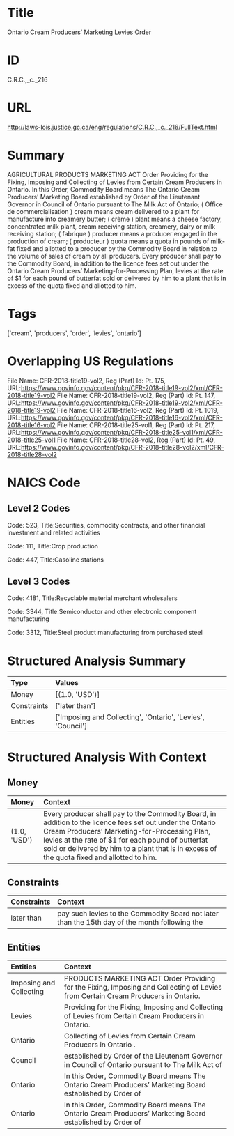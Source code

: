 # Title
Ontario Cream Producers’ Marketing Levies Order


# ID
C.R.C.,_c._216

# URL
http://laws-lois.justice.gc.ca/eng/regulations/C.R.C.,_c._216/FullText.html


# Summary
AGRICULTURAL PRODUCTS MARKETING ACT Order Providing for the Fixing, Imposing and Collecting of Levies from Certain Cream Producers in Ontario.
In this Order, Commodity Board  means The Ontario Cream Producers’ Marketing Board established by Order of the Lieutenant Governor in Council of Ontario pursuant to  The Milk Act  of Ontario; ( Office de commercialisation ) cream  means cream delivered to a plant for manufacture into creamery butter; ( crème ) plant  means a cheese factory, concentrated milk plant, cream receiving station, creamery, dairy or milk receiving station; ( fabrique ) producer  means a producer engaged in the production of cream; ( producteur ) quota  means a quota in pounds of milk-fat fixed and allotted to a producer by the Commodity Board in relation to the volume of sales of cream by all producers.
Every producer shall pay to the Commodity Board, in addition to the licence fees set out under the Ontario Cream Producers’ Marketing-for-Processing Plan, levies at the rate of $1 for each pound of butterfat sold or delivered by him to a plant that is in excess of the quota fixed and allotted to him.


# Tags
['cream', 'producers', 'order', 'levies', 'ontario']


# Overlapping US Regulations
File Name: CFR-2018-title19-vol2, Reg (Part) Id: Pt. 175, URL:https://www.govinfo.gov/content/pkg/CFR-2018-title19-vol2/xml/CFR-2018-title19-vol2
File Name: CFR-2018-title19-vol2, Reg (Part) Id: Pt. 147, URL:https://www.govinfo.gov/content/pkg/CFR-2018-title19-vol2/xml/CFR-2018-title19-vol2
File Name: CFR-2018-title16-vol2, Reg (Part) Id: Pt. 1019, URL:https://www.govinfo.gov/content/pkg/CFR-2018-title16-vol2/xml/CFR-2018-title16-vol2
File Name: CFR-2018-title25-vol1, Reg (Part) Id: Pt. 217, URL:https://www.govinfo.gov/content/pkg/CFR-2018-title25-vol1/xml/CFR-2018-title25-vol1
File Name: CFR-2018-title28-vol2, Reg (Part) Id: Pt. 49, URL:https://www.govinfo.gov/content/pkg/CFR-2018-title28-vol2/xml/CFR-2018-title28-vol2



# NAICS Code
## Level 2 Codes
Code: 523, Title:Securities, commodity contracts, and other financial investment and related activities

Code: 111, Title:Crop production

Code: 447, Title:Gasoline stations




## Level 3 Codes
Code: 4181, Title:Recyclable material merchant wholesalers

Code: 3344, Title:Semiconductor and other electronic component manufacturing

Code: 3312, Title:Steel product manufacturing from purchased steel







# Structured Analysis Summary
| Type        | Values                                                      |
|:------------|:------------------------------------------------------------|
| Money       | [(1.0, 'USD')]                                              |
| Constraints | ['later than']                                              |
| Entities    | ['Imposing and Collecting', 'Ontario', 'Levies', 'Council'] |


# Structured Analysis With Context
 


## Money
| Money        | Context                                                                                                                                                                                                                                                                                                       |
|:-------------|:--------------------------------------------------------------------------------------------------------------------------------------------------------------------------------------------------------------------------------------------------------------------------------------------------------------|
| (1.0, 'USD') | Every producer shall pay to the Commodity Board, in addition to the licence fees set out under the Ontario Cream Producers’ Marketing-for-Processing Plan, levies at the rate of $1 for each pound of butterfat sold or delivered by him to a plant that is in excess of the quota fixed and allotted to him. |


## Constraints
| Constraints   | Context                                                                                       |
|:--------------|:----------------------------------------------------------------------------------------------|
| later than    | pay such levies to the Commodity Board not later than the 15th day of the month following the |


## Entities
| Entities                | Context                                                                                                                            |
|:------------------------|:-----------------------------------------------------------------------------------------------------------------------------------|
| Imposing and Collecting | PRODUCTS MARKETING ACT Order Providing for the Fixing, Imposing and Collecting  of Levies from Certain Cream Producers in Ontario. |
| Levies                  | Providing for the Fixing, Imposing and Collecting of Levies  from Certain Cream Producers in Ontario.                              |
| Ontario                 | Collecting of Levies from Certain Cream Producers in Ontario .                                                                     |
| Council                 | established by Order of the Lieutenant Governor in Council of Ontario pursuant to The Milk Act of                                  |
| Ontario                 | In this Order, Commodity Board  means The  Ontario Cream Producers’ Marketing Board established by Order of                        |
| Ontario                 | In this Order, Commodity Board  means The  Ontario Cream Producers’ Marketing Board established by Order of                        |


